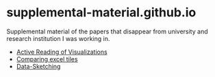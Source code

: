 # supplemental-material.github.io
Supplemental material of the papers that disappear from university and research institution I was working in.

* [Active Reading of Visualizations](/Active-Reading-of-Visualizations/)
* [Comparing excel tiles](/Comparing-excel-tiles/)
* [Data-Sketching](/Data-Sketching/)
